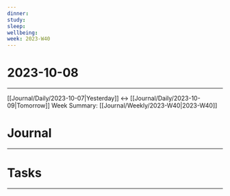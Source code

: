 ```yaml
---
dinner: 
study: 
sleep: 
wellbeing: 
week: 2023-W40
---
```


# 2023-10-08
---
[[Journal/Daily/2023-10-07|Yesterday]] <-> [[Journal/Daily/2023-10-09|Tomorrow]]
Week Summary: [[Journal/Weekly/2023-W40|2023-W40]]

# Journal
---



# Tasks
---
